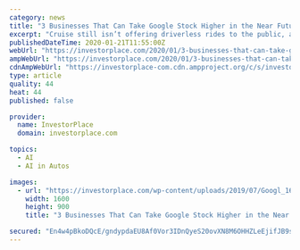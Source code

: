 ```yaml
---
category: news
title: "3 Businesses That Can Take Google Stock Higher in the Near Future"
excerpt: "Cruise still isn’t offering driverless rides to the public, and Baidu only recently got a license to start testing driverless cars. Waymo is moving forward with plans that could be easier and more lucrative than operating robotaxi services. Specifically, the company is developing self-driving trucks. Compared with providing robotaxi services ..."
publishedDateTime: 2020-01-21T11:55:00Z
webUrl: "https://investorplace.com/2020/01/3-businesses-that-can-take-google-stock-higher-in-the-near-future/"
ampWebUrl: "https://investorplace.com/2020/01/3-businesses-that-can-take-google-stock-higher-in-the-near-future/amp/"
cdnAmpWebUrl: "https://investorplace-com.cdn.ampproject.org/c/s/investorplace.com/2020/01/3-businesses-that-can-take-google-stock-higher-in-the-near-future/amp/"
type: article
quality: 44
heat: 44
published: false

provider:
  name: InvestorPlace
  domain: investorplace.com

topics:
  - AI
  - AI in Autos

images:
  - url: "https://investorplace.com/wp-content/uploads/2019/07/Googl_1600.jpg"
    width: 1600
    height: 900
    title: "3 Businesses That Can Take Google Stock Higher in the Near Future"

secured: "En4w4pBkoDQcE/gndypdaEU8Af0Vor3IDnQyeS20ovXN8M6OHHZLeEjifJB9sBzVNobp9GcfeCJCJsmj8yEUSMxDBVYeISm5zm37fUMZ0jNW/JW9l9yg0/JmMZZC1VXbwoVi2ceO6B0gaMxfT7HDhcF2a984fKGh3PE3edezpnlhWqhwjaVRLwD7icEFnyE4vYJnbiwIe8NLXexTxedhOfz3YjThCeUTHI16tYggOJluh857nEQCxZapPR0mjNaf6RwJH/Ir6ubfQ1s165XjTQO+HjlM3cQsv0re9poMJcrz71a08dnq5ddjplR1IVXU;T5WJYW4TmbS6XuK7zh4/cg=="
---
```



